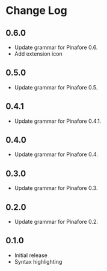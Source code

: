 # Change Log

## 0.6.0
- Update grammar for Pinafore 0.6.
- Add extension icon

## 0.5.0
- Update grammar for Pinafore 0.5.

## 0.4.1
- Update grammar for Pinafore 0.4.1.

## 0.4.0
- Update grammar for Pinafore 0.4.

## 0.3.0
- Update grammar for Pinafore 0.3.

## 0.2.0
- Update grammar for Pinafore 0.2.

## 0.1.0
- Initial release
- Syntax highlighting
